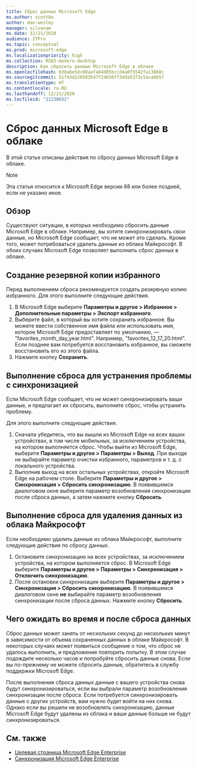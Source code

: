 ```yaml
---
title: Сброс данных Microsoft Edge
ms.author: scottbo
author: dan-wesley
manager: silvanam
ms.date: 12/21/2020
audience: ITPro
ms.topic: conceptual
ms.prod: microsoft-edge
ms.localizationpriority: high
ms.collection: M365-modern-desktop
description: Как сбросить данные Microsoft Edge в облаке
ms.openlocfilehash: 638abe5dc80aafa64d05bccd4a0f5542fa13860c
ms.sourcegitcommit: 51f43d220503547f24b56ff3dda5373c5aca6b57
ms.translationtype: HT
ms.contentlocale: ru-RU
ms.lasthandoff: 12/21/2020
ms.locfileid: "11238032"
---
```

# Сброс данных Microsoft Edge в облаке

В этой статье описаны действия по сбросу данных Microsoft Edge в облаке.

> [!NOTE]
> Эта статья относится к Microsoft Edge версии 88 или более поздней, если не указано иное.

##  <a name="overview"></a>Обзор

Существуют ситуации, в которых необходимо сбросить данные Microsoft Edge в облаке. Например, вы хотите синхронизировать свои данные, но Microsoft Edge сообщает, что не может это сделать. Кроме того, может потребоваться удалить данные из облака Майкрософт. В обоих случаях Microsoft Edge позволяет выполнить сброс данных в облаке.

##  <a name="back-up-your-favorites"></a>Создание резервной копии избранного

Перед выполнением сброса рекомендуется создать резервную копию избранного. Для этого выполните следующие действия.

1. В Microsoft Edge выберите **Параметры и другое > Избранное > Дополнительные параметры > Экспорт избранного**.
2. Выберите файл, в который вы хотите сохранить избранное. Вы можете ввести собственное имя файла или использовать имя, которое Microsoft Edge предоставляет по умолчанию, — "favorites_month_day_year.html". Например, "favorites_12_17_20.html". Если позднее вам потребуется восстановить избранное, вы сможете восстановить его из этого файла.
3. Нажмите кнопку **Сохранить**.

##  <a name="perform-a-reset-to-fix-a-synchronization-problem"></a>Выполнение сброса для устранения проблемы с синхронизацией

Если Microsoft Edge сообщает, что не может синхронизировать ваши данные, и предлагает их сбросить, выполните сброс, чтобы устранить проблему.

Для этого выполните следующие действия.

1. Сначала убедитесь, что вы вышли из Microsoft Edge на всех ваших устройствах, в том числе мобильных, за исключением устройства, на котором выполняется сброс. Чтобы выйти из Microsoft Edge, выберите **Параметры и другое > Параметры > Выход**. При выходе не выбирайте параметр очистки избранного, параметров и т. д. с локального устройства.
2. Выполнив выход на всех остальных устройствах, откройте Microsoft Edge на рабочем столе. Выберите **Параметры и другое > Синхронизация > Сбросить синхронизацию**. В появившемся диалоговом окне выберите параметр возобновления синхронизации после сброса данных, а затем нажмите кнопку **Сбросить**.

##  <a name="perform-a-reset-to-remove-your-data-from-microsoft’s-cloud"></a>Выполнение сброса для удаления данных из облака Майкрософт

Если необходимо удалить данные из облака Майкрософт, выполните следующие действия по сбросу данных.

1. Остановите синхронизацию на всех устройствах, за исключением устройства, на котором выполняется сброс.  В Microsoft Edge выберите **Параметры и другое > Параметры > Синхронизация > Отключить синхронизацию**.  
2. После остановки синхронизации выберите **Параметры и другое > Синхронизация > Сбросить синхронизацию**. В появившемся диалоговом окне **не** выбирайте параметр возобновления синхронизации после сброса данных. Нажмите кнопку **Сбросить**.

##  <a name="what-to-expect-during-and-after-a-data-reset"></a>Чего ожидать во время и после сброса данных

Сброс данных может занять от нескольких секунд до нескольких минут в зависимости от объема сохраненных данных в облаке Майкрософт. В некоторых случаях может появиться сообщение о том, что сброс не удалось выполнить, и предложение повторить попытку. В этом случае подождите несколько часов и попробуйте сбросить данные снова. Если вы по-прежнему не можете сбросить данные, обратитесь в службу поддержки Microsoft Edge.

После выполнения сброса данных данные с вашего устройства снова будут синхронизироваться, если вы выбрали параметр возобновления синхронизации после сброса. Если потребуется синхронизировать данные с других устройств, вам нужно будет войти на них снова. Однако если вы решили не возобновлять синхронизацию, данные Microsoft Edge будут удалены из облака и ваши данные больше не будут синхронизироваться.

##  <a name="see-also"></a>См. также

- [Целевая страница Microsoft Edge Enterprise](https://aka.ms/EdgeEnterprise)
- [Синхронизация Microsoft Edge Enterprise](microsoft-edge-enterprise-sync.md)